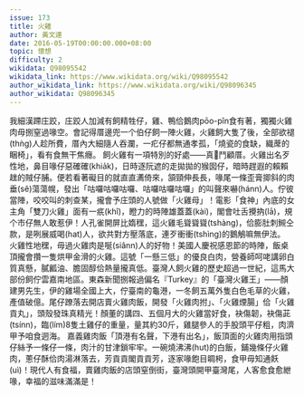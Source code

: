 ```yaml
---
issue: 173
title: 火雞
author: 黃文達
date: 2016-05-19T00:00:00.000+08:00
topic: 懷想
difficulty: 2
wikidata: Q98095542
wikidata_link: https://www.wikidata.org/wiki/Q98095542
author_wikidata_link: https://www.wikidata.org/wiki/Q98096345
author_wikidata: Q98096345
---
```

我細漢蹛庄跤，庄跤人加減有飼精牲仔，雞、鴨佮鵝肉pōo-pîn食有著，獨獨火雞肉毋捌窒過喙空。會記得厝邊兜一个伯仔飼一陣火雞，火雞飼大隻了後，全部欲褪(thǹg)人趁所費，厝內大細隨人吞瀾，一疕仔都無通孝孤，「燒瓷的食缺，織蓆的睏椅」，看有食無干焦癮。
飼火雞有一項特別的好處——真𠢕鬥顧厝。火雞出名歹性地，鼻目喙仔惡確確(khia̍k)，日時逐阮遮的走拋拋的猴囡仔，暗時趕遐的賴賴趖的賊仔脯。便若看著礙目的就直直瀳倚來，頷頸伸長長，喙尾一條歪膏揤斜的肉垂(sê)蕩蕩幌，發出「咕囉咕囉咕囉、咕囉咕囉咕囉」的叫聲來嚇(hánn)人。佇彼當陣，咬咬叫的刺查某，攏會予庄頭的人號做「火雞母」！電影「食神」內底的女主角「雙刀火雞」面有一疧(khî)，瞪力的時陣雄蓋蓋(kài)，閣會吐舌攪抐(lā)，規个市仔無人敢惹伊！人孔雀開屏比媠䆀，這火雞毛聳聳聳(tshàng)，佮膨肚刺䲅仝款，是咧展威喝(hat)人，欲共對方壓落底，連歹衝衝(tshìng)的鵝鵤嘛無伊法。
火雞性地䆀，毋過火雞肉是唌(siânn)人的好物！美國人慶祝感恩節的時陣，飯桌頂攏會攢一隻烘甲金滑的火雞。這號「一懸三低」的優良白肉，營養師呵咾講卵白質真懸，膩瓤油、膽固醇佮熱量攏真低。臺灣人飼火雞的歷史超過一世紀，這馬大部份飼佇雲嘉南地區。東森新聞捌報過偏名『Turkey』的「臺灣火雞王」——顏建男先生，伊的雞場全國上大，佇臺南的龜港，一冬飼五萬外隻白色毛草的火雞，產值破億。尾仔蹽落去開店賣火雞肉飯，開發「火雞肉拊」、「火雞煙腸」佮「火雞貢丸」，頭殼發珠真精光！顏董的講四、五個月大的火雞當好食，袂傷韌，袂傷茈(tsínn)，臨(lím)8隻土雞仔的重量，量其約30斤，雞腿參人的手股頭平仔粗，肉濟甲予咱食迵海。
嘉義雞肉飯「頂港有名聲，下港有出名」，飯頂面的火雞肉用指頭仔絲予一條仔一條，肉汁的甘津鎖牢牢。一碗燒沸沸(hut)的白飯，鋪幾條仔火雞肉，蔥仔酥佮肉湯淋落去，芳貢貢閣貢貢芳，逐家喙飽目睭枵，食甲毋知通飫(uì)！現代人有食福，賣雞肉飯的店頭窒倒街，臺灣頭開甲臺灣尾，人客愈食愈紲喙，幸福的滋味滿滿是！